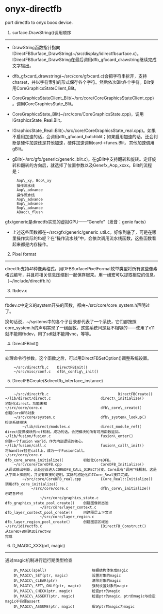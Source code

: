 onyx-directfb
=============

port directfb to onyx boox device.

1. surface.DrawString()调用顺序
--------------------------------
* DrawString函数指针指向IDirectFBSurface\_DrawString(~/src/display/idirectfbsurface.c)。IDirectFBSurface\_DrawString在最后调用dfb\_gfxcard\_drawstring继续完成文字输出。
* dfb\_gfxcard\_drawstring(~/src/core/gfxcard.c)会把字符串拆开，支持charset，并以字符索引的形式保存各个字符。然后依次Blit各个字符。Blit使用CoreGraphicsStateClient\_Blit。
* CoreGraphicsStateClient\_Blit(~/src/core/CoreGraphicsStateClient.cpp)。调用CoreGraphicsState\_Blit。
* CoreGraphicsState\_Blit(~/src/core/CoreGraphicsState.cpp)，调用IGraphicsState\_Real.Blit。
* IGraphicsState\_Real::Blit(~/src/core/CoreGraphicsState\_real.cpp)。如果不启用加速的话，会调用dfb\_gfxcard\_batchblit；如果启用加速的话，还会判断是硬件加速还是其他加速，硬件加速调用card\->funcs.Blit，其他加速调用gBlit。
* gBlit(~/src/gfx/generic/generic\_blit.c)。在gBlit中支持翻转和旋转。定好旋转和翻转的方向后，就选择了位置参数以及Genefx\_Aop\_xxxx。Blit的流程是：
        
        Aop\_xy, Bop\_xy
        操作流水线
        Aop\_advance
        操作流水线
        Aop\_advance
        Bop\_advance
        Bop\_advance
        ABacc\_flush
gfx/generic是directfb实现的虚拟GPU——“Genefx”（发音：genie facts）
* 上述这些函数都在~/src/gfx/generic/generic\_util.c。好像到底了，可是在哪里操作实际的fb呢？在“操作流水线”中，会依次调用流水线函数，这些函数看起来都是内存操作。

2. Pixel format
---------------
directfb支持41种像素格式，用DFBSurfacePixelFormat枚举类型将所有这些像素格式编号，并且将相关信息压缩到一起保存起来。用一组宏可以提取相应的信息。（~/include/directfb.h）

3. fbdev.c
----------
fbdev.c中定义的system开头的函数，都由~/src/core/core\_system.h声明过了。

换句话说，~/systems中的各个子目录都代表了一个系统，它们都按照core\_system.h的声明实现了一组函数。这些系统间是互不相容的——使用了x11就不能用fbdev，用了sdl就不能用vnc，等等。

4. DirectFBInit()
-----------------
处理命令行参数。这个函数之后，可以用DirectFBSetOption()调整系统设置。

        ~/src/directfb.c    DirectFBInit()
        ~/src/misc/conf.c   dfb\_config\_init()

5. DirectFBCreate(&directfb\_interface\_instance)
-------------------------------------------------
        ~/src/directfb.c                                DirectFBCreate()
    ~/lib/direct/direct.c                       direct\_initialize()                初始化direct。功能未知
    ~/src/core/core.c                           dfb\_core\_create()                 创建CoreDFB对象
        ~/src/core/system.c                     dfb\_system\_lookup()               检测系统模块
            ~/lib/direct/modules.c              direct_module_ref()                 direct提供模块的ref机制。成功的话，会把模块的所有可用函数返回。
    ~/lib/fusion/fusion.c                       fusion\_enter()                     创建一个fusion world，作为内部逻辑的核心。
    ~/lib/fusion/call.c                         fusion\_call\_init()                将handler挂在call上，成为一个FusionCall。
    ~/src/core/core.c                           dfb_core_arena_initialize()         初始化CoreDFB。
        ~/src/core/CoreDFB.cpp                  CoreDFB_Initialize()                从调试输出判断，此处应该进入COREDFB_CALL_DIRECT分支。Core具有"调用"栈机制，这是从字面上推测的，并没有直接的证明。实际的初始化由ICore_Real接口完成。
            ~/src/core/CoreDFB_real.cpp         ICore_Real::Initialize()            调用dfb_core_initialize()
                ~/src/core/core.c               dfb\_core\_initialize()             创建各种池
                    ~/src/core/graphics_state.c dfb_graphics_state_pool_create()    创建图像状态池
                    ~/src/core/layer_context.c  dfb_layer_context_pool_create()     创建图层上下文池
                    ~/src/core/layer_region.c   dfb_layer_region_pool_create()      创建图层区域池
    ~/src/idirectfb.c                           IDirectFB_Construct()               从CoreDFB创建IDirectFB
    完成
6. D\_MAGIC\_XXX(prt, magic)
-------------------------------
通过magic机制进行运行期类型检查

        D\_MAGIC(spell)                     根据结构体生成magic
        D\_MAGIC\_SET(ptr, magic)           设置对象的magic
        D\_MAGIC\_CLEAR(ptr)                清除对象的magic
        D\_MAGIC\_SET\_ONLY(ptr, magic)     强制设置对象的magic
        D\_MAGIC\_CHECK(ptr, magic)         检查ptr的magic
        D\_MAGIC\_ASSERT(ptr, magic)        检查ptr的magic，ptr的magic与给定magic不符便assert
        D\_MAGIC\_ASSUME(ptr, magic)        假定ptr的magic为magic
